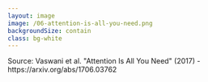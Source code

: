 ```yaml
---
layout: image
image: /06-attention-is-all-you-need.png
backgroundSize: contain
class: bg-white
---
```


<div class="absolute bottom-4 right-4 text-xs text-gray-600 bg-white bg-opacity-80 px-2 py-1 rounded">
Source: Vaswani et al. "Attention Is All You Need" (2017) - https://arxiv.org/abs/1706.03762
</div>

<!--

**Speaker Notes:**
Main message: LLM maturity traces to Transformers architecture and attention mechanisms enabling context-aware processing

- Transformers breakthrough
- Attention mechanism
- Context-aware processing

*Transition: So where does this leave us today?*

...

The maturity of modern LLMs comes from a specific architectural breakthrough: Transformers. The 2017 paper "Attention is all you need" wasn't just a catchy title - it was a fundamental insight. The ability to direct attention means the ability to focus on relevant context. When you can focus on the right context at the right time, you can make much better decisions. This isn't just about LLMs getting bigger - it's about a fundamental capability that enables context-aware processing, the architecture that makes good guessing possible.

-->
